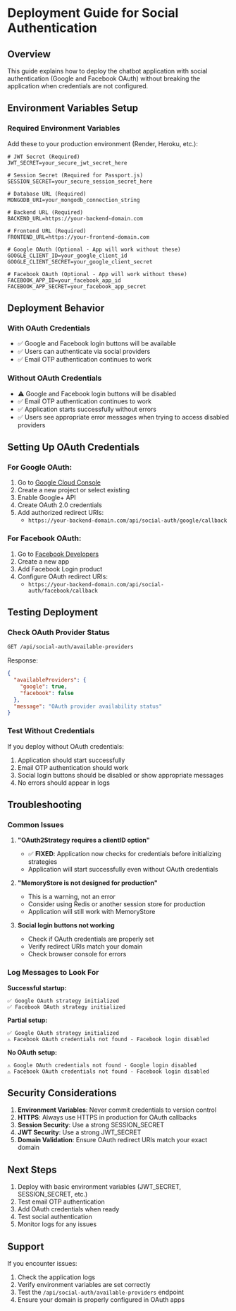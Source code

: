 # Deployment Guide for Social Authentication

## Overview
This guide explains how to deploy the chatbot application with social authentication (Google and Facebook OAuth) without breaking the application when credentials are not configured.

## Environment Variables Setup

### Required Environment Variables

Add these to your production environment (Render, Heroku, etc.):

```env
# JWT Secret (Required)
JWT_SECRET=your_secure_jwt_secret_here

# Session Secret (Required for Passport.js)
SESSION_SECRET=your_secure_session_secret_here

# Database URL (Required)
MONGODB_URI=your_mongodb_connection_string

# Backend URL (Required)
BACKEND_URL=https://your-backend-domain.com

# Frontend URL (Required)
FRONTEND_URL=https://your-frontend-domain.com

# Google OAuth (Optional - App will work without these)
GOOGLE_CLIENT_ID=your_google_client_id
GOOGLE_CLIENT_SECRET=your_google_client_secret

# Facebook OAuth (Optional - App will work without these)
FACEBOOK_APP_ID=your_facebook_app_id
FACEBOOK_APP_SECRET=your_facebook_app_secret
```

## Deployment Behavior

### With OAuth Credentials
- ✅ Google and Facebook login buttons will be available
- ✅ Users can authenticate via social providers
- ✅ Email OTP authentication continues to work

### Without OAuth Credentials
- ⚠️ Google and Facebook login buttons will be disabled
- ✅ Email OTP authentication continues to work
- ✅ Application starts successfully without errors
- ✅ Users see appropriate error messages when trying to access disabled providers

## Setting Up OAuth Credentials

### For Google OAuth:
1. Go to [Google Cloud Console](https://console.cloud.google.com/)
2. Create a new project or select existing
3. Enable Google+ API
4. Create OAuth 2.0 credentials
5. Add authorized redirect URIs:
   - `https://your-backend-domain.com/api/social-auth/google/callback`

### For Facebook OAuth:
1. Go to [Facebook Developers](https://developers.facebook.com/)
2. Create a new app
3. Add Facebook Login product
4. Configure OAuth redirect URIs:
   - `https://your-backend-domain.com/api/social-auth/facebook/callback`

## Testing Deployment

### Check OAuth Provider Status
```bash
GET /api/social-auth/available-providers
```

Response:
```json
{
  "availableProviders": {
    "google": true,
    "facebook": false
  },
  "message": "OAuth provider availability status"
}
```

### Test Without Credentials
If you deploy without OAuth credentials:
1. Application should start successfully
2. Email OTP authentication should work
3. Social login buttons should be disabled or show appropriate messages
4. No errors should appear in logs

## Troubleshooting

### Common Issues

1. **"OAuth2Strategy requires a clientID option"**
   - ✅ **FIXED**: Application now checks for credentials before initializing strategies
   - Application will start successfully even without OAuth credentials

2. **"MemoryStore is not designed for production"**
   - This is a warning, not an error
   - Consider using Redis or another session store for production
   - Application will still work with MemoryStore

3. **Social login buttons not working**
   - Check if OAuth credentials are properly set
   - Verify redirect URIs match your domain
   - Check browser console for errors

### Log Messages to Look For

**Successful startup:**
```
✅ Google OAuth strategy initialized
✅ Facebook OAuth strategy initialized
```

**Partial setup:**
```
✅ Google OAuth strategy initialized
⚠️ Facebook OAuth credentials not found - Facebook login disabled
```

**No OAuth setup:**
```
⚠️ Google OAuth credentials not found - Google login disabled
⚠️ Facebook OAuth credentials not found - Facebook login disabled
```

## Security Considerations

1. **Environment Variables**: Never commit credentials to version control
2. **HTTPS**: Always use HTTPS in production for OAuth callbacks
3. **Session Security**: Use a strong SESSION_SECRET
4. **JWT Security**: Use a strong JWT_SECRET
5. **Domain Validation**: Ensure OAuth redirect URIs match your exact domain

## Next Steps

1. Deploy with basic environment variables (JWT_SECRET, SESSION_SECRET, etc.)
2. Test email OTP authentication
3. Add OAuth credentials when ready
4. Test social authentication
5. Monitor logs for any issues

## Support

If you encounter issues:
1. Check the application logs
2. Verify environment variables are set correctly
3. Test the `/api/social-auth/available-providers` endpoint
4. Ensure your domain is properly configured in OAuth apps
